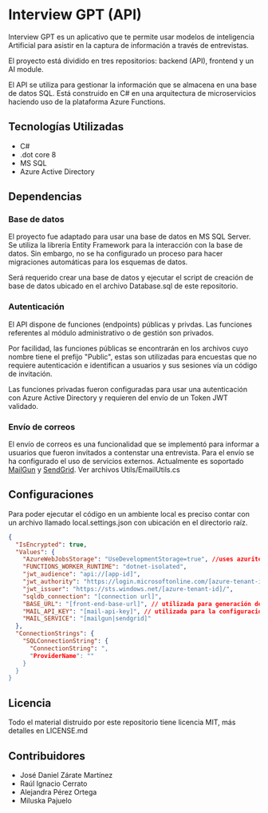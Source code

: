 ﻿# Interview GPT (API)

Interview GPT es un aplicativo que te permite usar modelos de inteligencia Artificial para asistir en la captura de información a través de entrevistas. 

El proyecto está dividido en tres repositorios: backend (API), frontend y un AI module.

El API se utiliza para gestionar la información que se almacena en una base de datos SQL. Está construido en C# en una arquitectura de microservicios haciendo uso de la plataforma Azure Functions.

## Tecnologías Utilizadas

- C#
- .dot core 8
- MS SQL
- Azure Active Directory

## Dependencias

### Base de datos

El proyecto fue adaptado para usar una base de datos en MS SQL Server. Se utiliza la librería Entity Framework para la interacción con la base de datos. Sin embargo, no se ha configurado un proceso para hacer migraciones automáticas para los esquemas de datos.

Será requerido crear una base de datos y ejecutar el script de creación de base de datos ubicado en el archivo Database.sql de este repositorio.

### Autenticación

El API dispone de funciones (endpoints) públicas y privdas. Las funciones referentes al módulo administrativo o de gestión son privados. 

Por facilidad, las funciones públicas se encontrarán en los archivos cuyo nombre tiene el prefijo "Public", estas son utilizadas para encuestas que no requiere autenticación e identifican a usuarios y sus sesiones vía un código de invitación.

Las funciones privadas fueron configuradas para usar una autenticación con Azure Active Directory y requieren del envío de un Token JWT validado.


### Envío de correos

El envío de correos es una funcionalidad que se implementó para informar a usuarios que fueron invitados a contenstar una entrevista. Para el envío se ha configurado el uso de servicios externos. Actualmente es soportado [MailGun](https://www.mailgun.com) y [SendGrid](https://www.sendgrid.com). Ver archivos Utils/EmailUtils.cs


## Configuraciones

Para poder ejecutar el código en un ambiente local es preciso contar con un archivo llamado local.settings.json con ubicación en el directorio raíz.

```json
{
  "IsEncrypted": true,
  "Values": {
    "AzureWebJobsStorage": "UseDevelopmentStorage=true", //uses azurite on local environment.
    "FUNCTIONS_WORKER_RUNTIME": "dotnet-isolated",
    "jwt_audience": "api://[app-id]",
    "jwt_authority": "https://login.microsoftonline.com/[azure-tenant-id]/v2.0",
    "jwt_issuer": "https://sts.windows.net/[azure-tenant-id]/",
    "sqldb_connection": "[connection url]",
    "BASE_URL": "[front-end-base-url]", // utilizada para generación de URLs para envío de correos.
    "MAIL_API_KEY": "[mail-api-key]", // utilizada para la configuración de envío de correos, es soportado únicamente Mailgun y Sendgrid
    "MAIL_SERVICE": "[mailgun|sendgrid]"
  },
  "ConnectionStrings": {
    "SQLConnectionString": {
      "ConnectionString": ",
      "ProviderName": ""
    }
  }
}
```

## Licencia

Todo el material distruido por este repositorio tiene licencia MIT, más detalles en LICENSE.md

## Contribuidores

- José Daniel Zárate Martínez
- Raúl Ignacio Cerrato
- Alejandra Pérez Ortega
- Miluska Pajuelo
